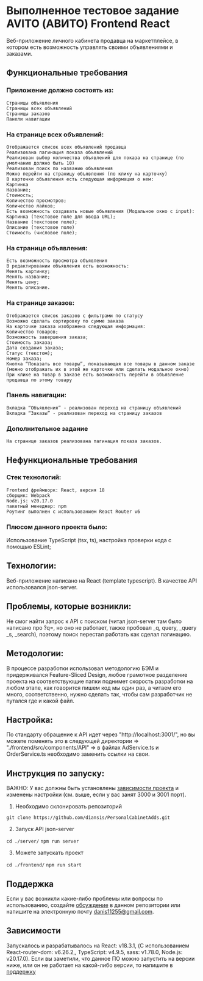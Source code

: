 # Выполненное тестовое задание AVITO (АВИТО) Frontend React

Веб-приложение личного кабинета продавца на маркетплейсе, в котором есть возможность управлять своими объявлениями и заказами.

## Функциональные требования

### Приложение должно состоять из:

    Страницы объявления
    Страницы всех объявлений
    Страницы заказов
    Панели навигации

### На странице всех объявлений:

    Отображается список всех объявлений продавца
    Реализована пагинация показа объявлений
    Реализован выбор количества объявлений для показа на странице (по умолчанию должно быть 10)
    Реализован поиск по названию объявления
    Можно перейти на страницу объявления (по клику на карточку)
    В карточке объявления есть следующая информация о нем:
    Картинка
    Название;
    Стоимость;
    Количество просмотров;
    Количество лайков;
    Есть возможность создавать новые объявления (Модальное окно с input):
    Картинка (текстовое поле для ввода URL);
    Название (текстовое поле);
    Описание (текстовое поле)
    Стоимость (числовое поле);

### На странице объявления:

    Есть возможность просмотра объявления
    В редактировании объявления есть возможность:
    Менять картинку;
    Менять название;
    Менять цену;
    Менять описание.

### На странице заказов:

    Отображается список заказов с фильтрами по статусу
    Возможно сделать сортировку по сумме заказа
    На карточке заказа изображена следующая информация:
    Количество товаров;
    Возможность завершения заказа;
    Стоимость заказа;
    Дата создания заказа;
    Статус (текстом);
    Номер заказа;
    Кнопка “Показать все товары”, показывающая все товары в данном заказе (можно отображать их в этой же карточке или сделать модальное окно)
    При клике на товар в заказе есть возможность перейти в объявление продавца по этому товару

### Панель навигации:

    Вкладка “Объявления” - реализован переход на страницу объявлений
    Вкладка “Заказы” - реализован переход на страницу заказов

### Дополнительное задание

    На странице заказов реализована пагинация показа заказов.

## Нефункциональные требования

### Стек технологий:

    Frontend фреймворк: React, версия 18
    сборщик: Webpack
    Node.js: v20.17.0
    пакетный менеджер: npm
    Роутинг выполнен с использованием React Router v6

### Плюсом данного проекта было:

Использование TypeScript (tsx, ts), настройка проверки кода с помощью ESLint;

## Технологии:

Веб-приложение написано на React (template typescript). В качестве API использовался json-server.

## Проблемы, которые возникли:

Не смог найти запрос к API с поиском (читал json-server там было написано про ?q=, но оно не работает, также пробовал \_q, query, \_query \_s, \_search), поэтому поиск перестал работать как сделал пагинацию.

## Методологии:

В процессе разработки использовал методологию БЭМ и придерживался Feature-Sliced Design, любое грамотное разделение проекта на соответствующие папки поднимет скорость разработки на любом этапе, как говорится пишем код мы один раз, а читаем его много, соответственно, нужно сделать так, чтобы сам разработчик не путался где и какой файл.

## Настройка:

По стандарту обращение к API идет через "http://localhost:3001/", но вы можете поменять это в следующей директории => "./frontend/src/components/API" => в файлах AdService.ts и OrderService.ts необходимо заменить ссылки на свои.

## Инструкция по запуску:

ВАЖНО: У вас должны быть установлены [зависимости проекта](https://github.com/dians1s/PersonalCabinetAdds#зависимости) и изменены настройки (см. выше, если у вас занят 3000 и 3001 порт).

1. Необходимо склонировать репозиторий

`git clone https://github.com/dians1s/PersonalCabinetAdds.git`

2. Запуск API json-server

`cd ./server/`
`npm run server`

3. Можете запускать проект

`cd ./frontend/`
`npm run start`

## Поддержка

Если у вас возникли какие-либо проблемы или вопросы по использованию, создайте [обсуждение](https://github.com/dians1s/PersonalCabinetAdds/issues/new/choose) в данном репозитории или напишите на электронную почту <danis11255@gmail.com>.

## Зависимости

Запускалось и разрабатывалось на React: v18.3.1, (С использованием React-router-dom: v6.26.2,, TypeScript: v4.9.5, sass: v1.78.0, Node.js: v20.17.0). Если вы заметили, что данное ПО можно запустить на версии ниже, или он не работает на какой-либо версии, то напишите в [поддержку](https://github.com/dians1s/PersonalCabinetAdds#поддержка)
